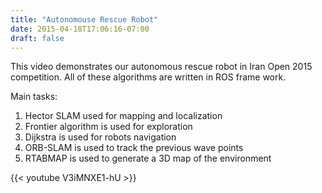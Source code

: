 ```yaml
---
title: "Autonomouse Rescue Robot"
date: 2015-04-18T17:06:16-07:00
draft: false
---
```

This video demonstrates our autonomous rescue robot in Iran Open 2015 competition.
All of these algorithms are written in ROS frame work.

Main tasks:
1. Hector SLAM used for mapping and localization
2. Frontier algorithm is used for exploration
3. Dijkstra is used for robots navigation
4. ORB-SLAM is used to track the previous wave points
5. RTABMAP is used to generate a 3D map of the environment


{{< youtube V3iMNXE1-hU >}}
